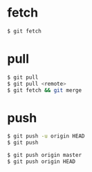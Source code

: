 # fetch

```bash
$ git fetch
```

# pull

```bash
$ git pull
$ git pull <remote>
$ git fetch && git merge
```

# push

```bash
$ git push -u origin HEAD
$ git push

$ git push origin master
$ git push origin HEAD
```
